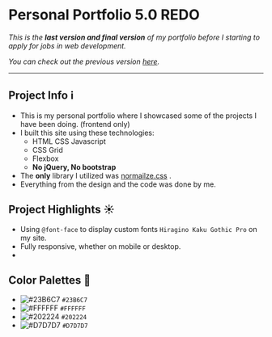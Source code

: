 # Personal Portfolio 5.0 REDO

*This is the **last version and final version** of my portfolio before I starting to apply for jobs in web development.*

*You can check out the previous version [here](https://codepen.io/zhouxiang19910319/pen/bKJEPB).*

---

## Project Info ℹ️

* This is my personal portfolio where I showcased some of the projects I have been doing. (frontend only)
* I built this site using these technologies: 
  * HTML CSS Javascript
  * CSS Grid
  * Flexbox
  * **No jQuery, No bootstrap**
* The **only** library I utilized was [normailze.css](https://necolas.github.io/normalize.css/) .
* Everything from the design and the code was done by me.

## Project Highlights ☀️

* Using `@font-face` to display custom fonts `Hiragino Kaku Gothic Pro` on my site.
* Fully responsive, whether on mobile or desktop.
* 

## Color Palettes 🎨

- ![#23B6C7](https://placehold.it/15/23B6C7/000000?text=+) `#23B6C7`
- ![#FFFFFF](https://placehold.it/15/ffffff/000000?text=+) `#FFFFFF`
- ![#202224](https://placehold.it/15/202224/000000?text=+) `#202224`
- ![#D7D7D7](https://placehold.it/15/d7d7d7/000000?text=+) `#D7D7D7`




